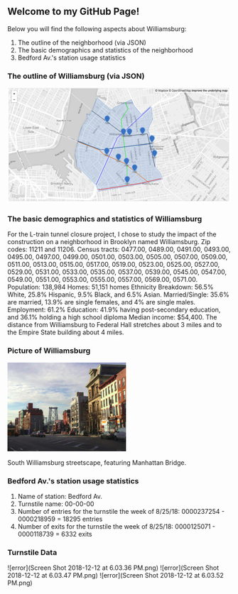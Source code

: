 ## Welcome to my GitHub Page! 

Below you will find the following aspects about Williamsburg:
1. The outline of the neighborhood (via JSON)
2. The basic demographics and statistics of the neighborhood
3. Bedford Av.'s station usage statistics

### The outline of Williamsburg (via JSON)

![img](williamsburg.png)

### The basic demographics and statistics of Williamsburg

For the L-train tunnel closure project, I chose to study the impact of the construction on a neighborhood in Brooklyn named Williamsburg. 
Zip codes: 11211 and 11206. 
Census tracts: 0477.00, 0489.00, 0491.00, 0493.00, 0495.00, 0497.00, 0499.00, 0501.00, 0503.00, 0505.00, 0507.00, 0509.00, 0511.00, 0513.00, 0515.00, 0517.00, 0519.00, 0523.00, 0525.00, 0527.00, 0529.00, 0531.00, 0533.00, 0535.00, 0537.00, 0539.00, 0545.00, 0547.00, 0549.00, 0551.00, 0553.00, 0555.00, 0557.00, 0569.00, 0571.00. 
Population: 138,984
Homes: 51,151 homes
Ethnicity Breakdown: 56.5% White, 25.8% Hispanic, 9.5% Black, and 6.5% Asian. 
Married/Single: 35.6% are married, 13.9% are single females, and 4% are single males. 
Employment: 61.2% 
Education: 41.9% having post-secondary education, and 36.1% holding a high school diploma
Median income: $54,400. 
The distance from Williamsburg to Federal Hall stretches about 3 miles and to the Empire State building about 4 miles.

### Picture of Williamsburg

![error](will.png)

South Williamsburg streetscape, featuring 
Manhattan Bridge.

### Bedford Av.'s station usage statistics
1. Name of station: Bedford Av.
2. Turnstile name: 00-00-00
3. Number of entries for the turnstile the week of 8/25/18: 0000237254 - 0000218959 = 18295 entries
4. Number of exits for the turnstile the week of 8/25/18: 0000125071 - 0000118739 = 6332 exits

### Turnstile Data

![error](Screen Shot 2018-12-12 at 6.03.36 PM.png)
![error](Screen Shot 2018-12-12 at 6.03.47 PM.png)
![error](Screen Shot 2018-12-12 at 6.03.52 PM.png)
